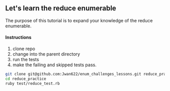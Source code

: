 ## Let's learn the reduce enumerable

The purpose of this tutorial is to expand your knowledge of the reduce enumerable.

#### Instructions

1. clone repo
2. change into the parent directory
3. run the tests
4. make the failing and skipped tests pass.

```bash
git clone git@github.com:Jwan622/enum_challenges_lessons.git reduce_practice
cd reduce_practice
ruby test/reduce_test.rb
```
